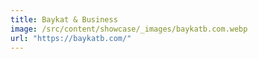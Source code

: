 ```yaml
---
title: Baykat & Business
image: /src/content/showcase/_images/baykatb.com.webp
url: "https://baykatb.com/"
---
```

